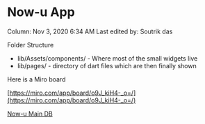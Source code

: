 # Now-u App

Column: Nov 3, 2020 6:34 AM
Last edited by: Soutrik das

Folder Structure 

- lib/Assets/components/ - Where most of the small widgets live
- lib/pages/ - directory of dart files which are then finally shown

Here is a Miro board 

[https://miro.com/app/board/o9J_kiH4-_o=/](https://miro.com/app/board/o9J_kiH4-_o=/)

[Now-u Main DB](Now-u%20App%20aa9596b3d56b4d28b72d1746d72815de/Now-u%20Main%20DB%20f13d1e1e8fbe49fdbc300ac4cc3987a2.csv)